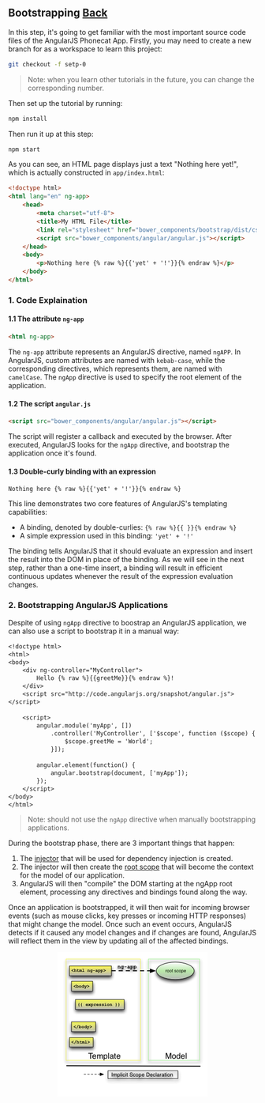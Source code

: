 ## Bootstrapping [Back](./../angular1.md)

In this step, it's going to get familiar with the most important source code files of the AngularJS Phonecat App. Firstly, you may need to create a new branch for as a workspace to learn this project:

```bash
git checkout -f setp-0
```

> Note: when you learn other tutorials in the future, you can change the corresponding number.

Then set up the tutorial by running:

```bash
npm install
```

Then run it up at this step:

```bash
npm start
```

As you can see, an HTML page displays just a text "Nothing here yet!", which is actually constructed in `app/index.html`:

```html
<!doctype html>
<html lang="en" ng-app>
    <head>
        <meta charset="utf-8">
        <title>My HTML File</title>
        <link rel="stylesheet" href="bower_components/bootstrap/dist/css/bootstrap.css" />
        <script src="bower_components/angular/angular.js"></script>
    </head>
    <body>
        <p>Nothing here {% raw %}{{'yet' + '!'}}{% endraw %}</p>
    </body>
</html>
```

### 1. Code Explaination

#### 1.1 The attribute `ng-app`

```html
<html ng-app>
```

The `ng-app` attribute represents an AngularJS directive, named `ngAPP`. In AngularJS, custom attributes are named with `kebab-case`, while the corresponding directives, which represents them, are named with `camelCase`. The `ngApp` directive is used to specify the root element of the application.

#### 1.2 The script `angular.js`

```html
<script src="bower_components/angular/angular.js"></script>
```

The script will register a callback and executed by the browser. After executed, AngularJS looks for the `ngApp` directive, and bootstrap the application once it's found.

#### 1.3 Double-curly binding with an expression

```
Nothing here {% raw %}{{'yet' + '!'}}{% endraw %}
```

This line demonstrates two core features of AngularJS's templating capabilities:

- A binding, denoted by double-curlies: `{% raw %}{{ }}{% endraw %}`
- A simple expression used in this binding: `'yet' + '!'`

The binding tells AngularJS that it should evaluate an expression and insert the result into the DOM in place of the binding. As we will see in the next step, rather than a one-time insert, a binding will result in efficient continuous updates whenever the result of the expression evaluation changes.

### 2. Bootstrapping AngularJS Applications

Despite of using `ngApp` directive to boostrap an AngularJS application, we can also use a script to bootstrap it in a manual way:

```
<!doctype html>
<html>
<body>
    <div ng-controller="MyController">
        Hello {% raw %}{{greetMe}}{% endraw %}!
    </div>
    <script src="http://code.angularjs.org/snapshot/angular.js"></script>
    
    <script>
        angular.module('myApp', [])
            .controller('MyController', ['$scope', function ($scope) {
                $scope.greetMe = 'World';
            }]);
        
        angular.element(function() {
            angular.bootstrap(document, ['myApp']);
        });
    </script>
</body>
</html>
```

> Note: should not use the `ngApp` directive when manually bootstrapping applications.

During the bootstrap phase, there are 3 important things that happen:

1. The [injector](https://docs.angularjs.org/api/auto/service/$injector) that will be used for dependency injection is created.
2. The injector will then create the [root scope](https://docs.angularjs.org/api/ng/service/$rootScope) that will become the context for the model of our application.
3. AngularJS will then "compile" the DOM starting at the ngApp root element, processing any directives and bindings found along the way.

Once an application is bootstrapped, it will then wait for incoming browser events (such as mouse clicks, key presses or incoming HTTP responses) that might change the model. Once such an event occurs, AngularJS detects if it caused any model changes and if changes are found, AngularJS will reflect them in the view by updating all of the affected bindings.

<p align="center">
    <img src="./tutorial_00.png" />
</p>
